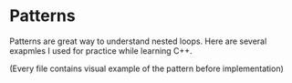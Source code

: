 # Patterns

Patterns are great way to understand nested loops. Here are several exapmles I used
for practice while learning C++.

(Every file contains visual example of the pattern before implementation)
